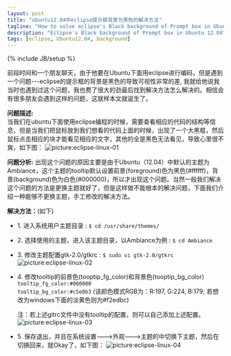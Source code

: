 ```yaml
---
layout: post
title: "ubuntu12.04中eclipse提示框背景为黑色的解决方法"
tagline: "How to solve eclipse's Black background of Prompt box in Ubuntu 12.04"
description: "Eclipse's Black background of Prompt box in Ubuntu 12.04"
tags: [eclipse, Ubuntu12.04, background]
---
```

{% include JB/setup %}

前段时间和一个朋友聊天，由于他要在Ubuntu下面用eclipse进行编码，但是遇到一个问题---eclipse的提示框的背景是黑色的导致可视性非常的差, 我就给他说我当时也遇到过这个问题，我也费了很大的劲最后找到解决方法怎么解决的。相信会有很多朋友会遇到这样的问题，这就样本文就诞生了。

**问题描述:**  
当我们在ubuntu下面使用eclipse编程的时候，需要查看相应的代码的结构等信息，但是当我们把鼠标放到我们想看的代码上面的时候，出现了一个大黑框，然后鼠标点击相应的块才能看见相应的文字，其他的全是黑色无法看见，导致心里很不爽，如下图：
![picture:eclipse-linux-01][1]  

**问题分析:**
出现这个问题的原因主要是由于Ubuntu（12.04）中默认的主题为Ambiance，这个主题的tooltip默认设置前景(foreground)色为黑色(#ffffff)，背景(background)色为白色(#000000)，所以才出现这个问题。当然一般我们解决这个问题的方法是更换主题就好了，但是这样做不能根本的解决问题，下面我们介绍一种能够不更换主题，手工修改的解决方法。 


**解决方法：**(如下) 

*   1\. 进入系统用户主题目录
    : `$ cd /usr/share/themes/`

*   2\. 选择使用的主题，进入该主题目录，以Ambiance为例
    : `$ cd Ambiance`

*   3\. 修改主题配置gtk-2.0/gtkrc
    : `$ sudo vi gtk-2.0/gtkrc`
    ![picture:eclipse-linux-02][2]

*   4\. 修改tooltip的前景色(tooptip_fg_color)和背景色(tooptip_bg_color)  
    `tooltip_fg_color:#000000`  
    `tooltip_bg_color:#c5e0b3` (该颜色模式RGB为：R:197, G:224, B:179; 若想改为windows下面的淡黄色则为#f2edbc)

    注：若上述gitrc文件中没有tooltip的配置，则可以自己添加上述配置。
    ![picture:eclipse-linux-03][3]


*   5\. 保存退出，并且在系统设置--->外观--->主题的中切换下主题，然后在切换回来，就Okay了，如下图：
    ![picture:eclipse-linux-04][4]

[1]:http://imagle.github.io/static/img/eclipse-linux-01.png 
[2]:http://imagle.github.io/static/img/eclipse-linux-02.png
[3]:http://imagle.github.io/static/img/eclipse-linux-03.png
[4]:http://imagle.github.io/static/img/eclipse-linux-04.png
